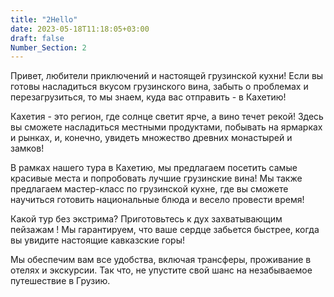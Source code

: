 ```yaml
---
title: "2Hello"
date: 2023-05-18T11:18:05+03:00
draft: false
Number_Section: 2
---
```


Привет, любители приключений и настоящей грузинской кухни! 
Если вы готовы насладиться вкусом грузинского вина, 
забыть о проблемах и перезагрузиться, то мы знаем, 
куда вас отправить  - в Кахетию!

Кахетия - это регион, где солнце светит 
ярче, а вино течет рекой! 
Здесь вы сможете насладиться местными продуктами, 
побывать на ярмарках и рынках, и, конечно, 
увидеть множество древних монастырей и замков!

В рамках нашего тура в Кахетию, мы 
предлагаем посетить самые красивые 
места и попробовать лучшие грузинские вина! 
Мы также предлагаем мастер-класс по грузинской 
кухне, где вы сможете научиться готовить 
национальные блюда и весело провести время!

Какой тур без экстрима? Приготовьтесь к дух 
захватывающим пейзажам ! Мы гарантируем, 
что ваше сердце забьется быстрее, когда 
вы увидите настоящие кавказские горы!

Мы обеспечим вам все удобства, включая 
трансферы, проживание в отелях и экскурсии. 
Так что, не упустите свой шанс на незабываемое 
путешествие в Грузию.
